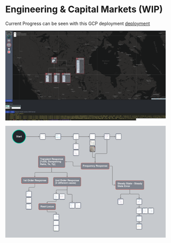 # Engineering & Capital Markets (WIP)

Current Progress can be seen with this GCP deployment [deployment](https://capital-markets-engineering.uk.r.appspot.com/JacobClaessens/CapitalMarkets/)

![alt text](assets/screenshot.png "Logo Title Text 1")  

![alt text](assets/eng-screen-cap.png "Logo Title Text 1")
